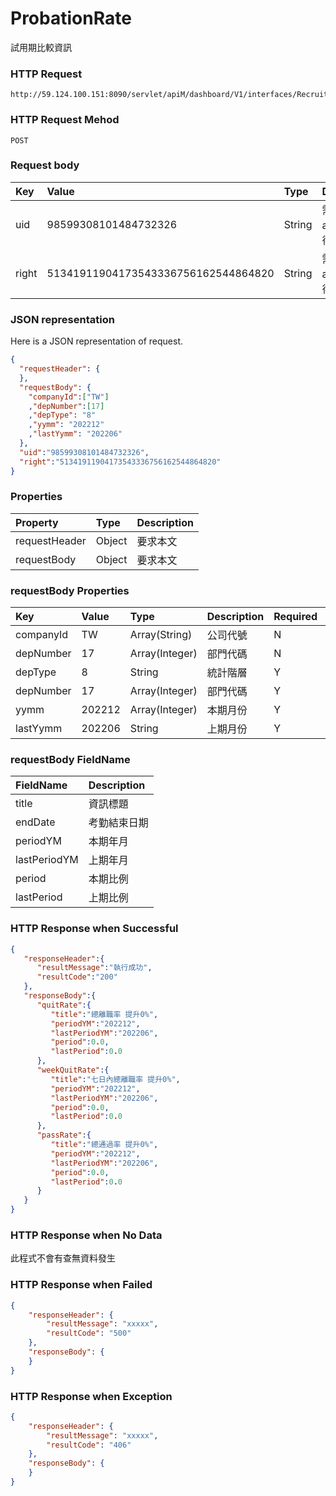 # ProbationRate
試用期比較資訊

### HTTP Request
```
http://59.124.100.151:8090/servlet/apiM/dashboard/V1/interfaces/RecruitPass/ProbationRate
```

### HTTP Request Mehod
```
POST
```

### Request body
| Key | Value | Type | Description |
|:----------|:-------------|:-----|:------------|
| uid | 98599308101484732326 | String | 需透過apiLogin取得
| right | 51341911904173543336756162544864820 | String | 需透過apiLogin取得 |

### JSON representation
Here is a JSON representation of request.
```json
{
  "requestHeader": {
  },
  "requestBody": {
    "companyId":["TW"]
    ,"depNumber":[17]
    ,"depType": "8"
    ,"yymm": "202212"
    ,"lastYymm": "202206"
  },
  "uid":"98599308101484732326",
  "right":"51341911904173543336756162544864820"
}
```

### Properties
| Property | Type | Description |
|:---------|:-----|:------------|
| requestHeader | Object | 要求本文 |
| requestBody | Object | 要求本文 |

### requestBody Properties
| Key | Value | Type | Description | Required | Format |
|:----------|:-------------|:-----|:------------|:------------|:------------|
| companyId | TW | Array(String) | 公司代號 | N | n/a |
| depNumber | 17 | Array(Integer) | 部門代碼 | N | n/a |
| depType | 8 | String| 統計階層 | Y | n/a |
| depNumber | 17 | Array(Integer) | 部門代碼 | Y | n/a |
| yymm | 202212 | Array(Integer) | 本期月份 | Y | YYYYmm |
| lastYymm | 202206 | String | 上期月份 | Y | YYYYmm |

### requestBody FieldName
| FieldName | Description |
|:----------|:-------------|
| title | 資訊標題 |
| endDate | 考勤結束日期 |
| periodYM | 本期年月 |
| lastPeriodYM | 上期年月 |
| period | 本期比例 |
| lastPeriod | 上期比例 |

### HTTP Response when Successful
```json
{
   "responseHeader":{
      "resultMessage":"執行成功",
      "resultCode":"200"
   },
   "responseBody":{
      "quitRate":{
         "title":"總離職率 提升0%",
         "periodYM":"202212",
         "lastPeriodYM":"202206",
         "period":0.0,
         "lastPeriod":0.0
      },
      "weekQuitRate":{
         "title":"七日內總離職率 提升0%",
         "periodYM":"202212",
         "lastPeriodYM":"202206",
         "period":0.0,
         "lastPeriod":0.0
      },
      "passRate":{
         "title":"總通過率 提升0%",
         "periodYM":"202212",
         "lastPeriodYM":"202206",
         "period":0.0,
         "lastPeriod":0.0
      }
   }
}
```

### HTTP Response when No Data
此程式不會有查無資料發生

### HTTP Response when Failed
```json
{
    "responseHeader": {
        "resultMessage": "xxxxx",
        "resultCode": "500"
    },
    "responseBody": {
    }
}
```

### HTTP Response when Exception
```json
{
    "responseHeader": {
        "resultMessage": "xxxxx",
        "resultCode": "406"
    },
    "responseBody": {
    }
}
```
